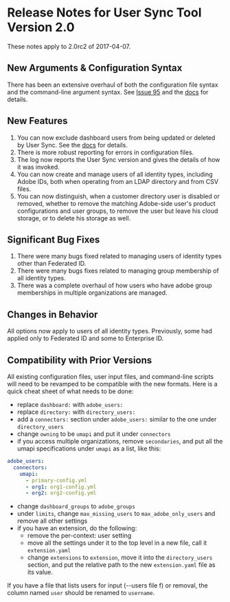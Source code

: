 # Release Notes for User Sync Tool Version 2.0

These notes apply to 2.0rc2 of 2017-04-07.

## New Arguments & Configuration Syntax

There has been an extensive overhaul of both the configuration file
syntax and the command-line argument syntax.  See
[Issue 95](https://github.com/adobe-apiplatform/user-sync.py/issues/95)
and the [docs](https://adobe-apiplatform.github.io/user-sync.py/)
for details.

## New Features

1. You can now exclude dashboard users from being updated or
deleted by User Sync. See the
[docs](https://adobe-apiplatform.github.io/user-sync.py/) for
details.
2. There is more robust reporting for errors in configuration
files.
3. The log now reports the User Sync version and gives the
details of how it was invoked.
4. You can now create and manage users of all identity types,
including Adobe IDs, both when operating from an LDAP
directory and from CSV files.
5. You can now distinguish, when a customer directory user is
disabled or removed, whether to remove the matching Adobe-side
user's product configurations and user groups, to remove the
user but leave his cloud storage, or to delete his storage as well.
   
## Significant Bug Fixes

1. There were many bugs fixed related to managing users of
identity types other than Federated ID.
2. There were many bugs fixes related to managing group
membership of all identity types.
3. There was a complete overhaul of how users who have
adobe group memberships in multiple organizations are
managed.

## Changes in Behavior

All options now apply to users of all identity types. Previously,
some had applied only to Federated ID and some to Enterprise ID.

## Compatibility with Prior Versions

All existing configuration files, user input files,
and command-line scripts will need to be revamped
to be compatible with the new formats.  Here is a quick
cheat sheet of what needs to be done:

* replace `dashboard:` with `adobe_users:`
* replace `directory:` with `directory_users:`
* add a `connectors:` section under `adobe_users:` similar
to the one under `directory_users`
* change `owning` to be `umapi` and put it under `connectors`
* if you access multiple organizations, remove
`secondaries`, and put
all the umapi specifications under `umapi` as a list,
like this:
```yaml
adobe_users:
  connectors:
    umapi:
      - primary-config.yml
      - org1: org1-config.yml
      - org2: org2-config.yml
```
* change `dashboard_groups` to `adobe_groups`
* under `limits`, change `max_missing_users` to
`max_adobe_only_users` and remove all other
settings
* if you have an extension, do the following:
  * remove the per-context: user setting
  * move all the settings under it to the top level in
a new file, call it `extension.yaml`
  * change `extensions` to `extension`, move it into
the `directory_users` section, and put the relative
path to the new `extension.yaml` file as its value.

If you have a file that lists users for input (--users file f) or removal, the column named `user` should be renamed to `username`.



